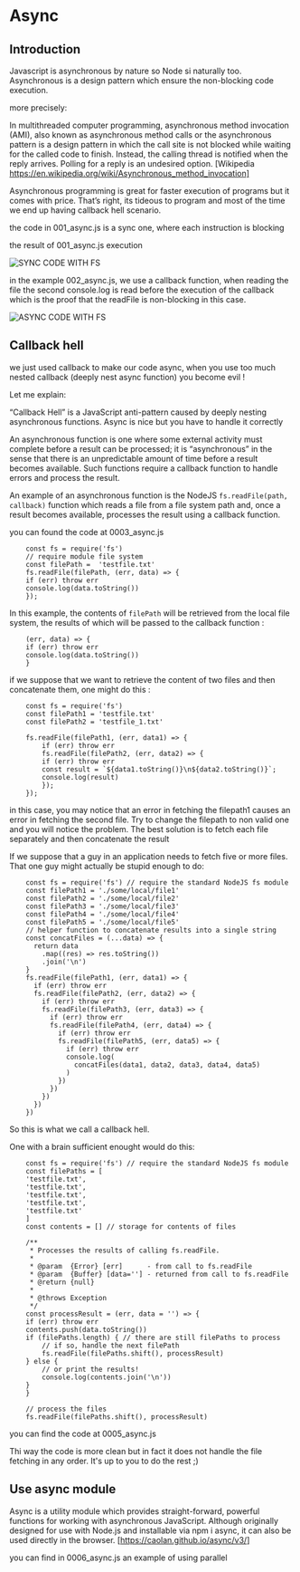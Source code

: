 # Async

## Introduction

Javascript is asynchronous by nature so Node si naturally too. Asynchronous is a design pattern which ensure the non-blocking code execution.

more precisely:

In multithreaded computer programming, asynchronous method invocation (AMI), also known as asynchronous method calls or the asynchronous pattern is a design pattern in which the call site is not blocked while waiting for the called code to finish. Instead, the calling thread is notified when the reply arrives. Polling for a reply is an undesired option. [Wikipedia https://en.wikipedia.org/wiki/Asynchronous_method_invocation]


Asynchronous programming is great for faster execution of programs but it comes with price. That’s right, its tideous to program and most of the time we end up having callback hell scenario.

the code in 001_async.js is a sync one, where each instruction is blocking

the result of 001_async.js execution

![SYNC CODE WITH FS](/assets/images/00009_async_sync_example.png)

in the example 002_async.js, we use a callback function, when reading the file
the second console.log is read before the execution of the callback
which is the proof that the readFile is non-blocking in this case.

![ASYNC CODE WITH FS](/assets/images/00010_async_callback_fs.png)

## Callback hell
we just used callback to make our code async, when you use too much nested callback (deeply nest async function) you become evil !

Let me explain:

“Callback Hell” is a JavaScript anti-pattern caused by deeply nesting asynchronous functions. Async is nice but you have to handle it correctly

An asynchronous function is one where some external activity must complete before a result can be processed; it is “asynchronous” in the sense that there is an unpredictable amount of time before a result becomes available. Such functions require a callback function to handle errors and process the result.

An example of an asynchronous function is the NodeJS `fs.readFile(path, callback)` function which reads a file from a file system path and, once a result becomes available, processes the result using a callback function.

you can found the code at 0003_async.js
```JS
    const fs = require('fs')
    // require module file system
    const filePath =  'testfile.txt'
    fs.readFile(filePath, (err, data) => {
    if (err) throw err
    console.log(data.toString())
    });
```

In this example, the contents of `filePath` will be retrieved from the local file system, the results of which will be passed to the callback function :
```JS
    (err, data) => {
    if (err) throw err
    console.log(data.toString())
    }
```

if we suppose that we want to retrieve the content of two files and then concatenate them, one might do this :

```JS
    const fs = require('fs')
    const filePath1 = 'testfile.txt'
    const filePath2 = 'testfile_1.txt'

    fs.readFile(filePath1, (err, data1) => {
        if (err) throw err
        fs.readFile(filePath2, (err, data2) => {
        if (err) throw err
        const result = `${data1.toString()}\n${data2.toString()}`;
        console.log(result)
        });
    });
```

in this case, you may notice that an error in fetching the filepath1 causes an error in fetching the second file. Try to change the filepath to non valid one and you will notice the problem.
The best solution is to fetch each file separately and then concatenate the result

If we suppose that a guy in an application needs to fetch five or more files. That one guy might actually be stupid enough to do:
```JS
    const fs = require('fs') // require the standard NodeJS fs module
    const filePath1 = './some/local/file1'
    const filePath2 = './some/local/file2'
    const filePath3 = './some/local/file3'
    const filePath4 = './some/local/file4'
    const filePath5 = './some/local/file5'
    // helper function to concatenate results into a single string
    const concatFiles = (...data) => {
      return data
        .map((res) => res.toString())
        .join('\n')
    }
    fs.readFile(filePath1, (err, data1) => {
      if (err) throw err
      fs.readFile(filePath2, (err, data2) => {
        if (err) throw err
        fs.readFile(filePath3, (err, data3) => {
          if (err) throw err
          fs.readFile(filePath4, (err, data4) => {
            if (err) throw err
            fs.readFile(filePath5, (err, data5) => {
              if (err) throw err
              console.log(
                concatFiles(data1, data2, data3, data4, data5)
              )
            })
          })
        })
      })
    })
```

So this is what we call a callback hell.

One with a brain sufficient enought would do this:

```JS
    const fs = require('fs') // require the standard NodeJS fs module
    const filePaths = [
    'testfile.txt',
    'testfile.txt',
    'testfile.txt',
    'testfile.txt',
    'testfile.txt'
    ]
    const contents = [] // storage for contents of files

    /**
     * Processes the results of calling fs.readFile.
     *
     * @param  {Error} [err]      - from call to fs.readFile
     * @param  {Buffer} [data=''] - returned from call to fs.readFile
     * @return {null}
     *
     * @throws Exception
     */
    const processResult = (err, data = '') => {
    if (err) throw err
    contents.push(data.toString())
    if (filePaths.length) { // there are still filePaths to process
        // if so, handle the next filePath
        fs.readFile(filePaths.shift(), processResult)
    } else {
        // or print the results!
        console.log(contents.join('\n'))
    }
    }

    // process the files
    fs.readFile(filePaths.shift(), processResult)
```

you can find the code at 0005_async.js

Thi way the code is more clean but in fact it does not handle the file fetching in any order. It's up to you to do the rest ;)


## Use async module

Async is a utility module which provides straight-forward, powerful functions for working with asynchronous JavaScript. Although originally designed for use with Node.js and installable via npm i async, it can also be used directly in the browser. [https://caolan.github.io/async/v3/]

you can find in 0006_async.js an example of using parallel
